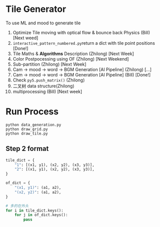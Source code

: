 # Tile Generator
To use ML and mood to generate tile

1. Optimize Tile moving with optical flow & bounce back Physics (Bill) [Next weed]
2. `interactive_pattern_numbered.py`return a dict with tile point positions [Done!]
3. Tile Maths & **Algorithms** Description (Zhilong) [Next Week]
4. Color Postpocessing using OF (Zhilong) [Next Weekend]
5. Sub-partition (Zhilong) [Next Week]
6. Cam -> mood -> word -> BGM Generation [AI Pipeline] (Zhilong) [...]
7. Cam -> mood -> word -> BGM Generation [AI Pipeline] (Bill) [Done!]
8. Check `py5.push_matrix()` (Zhilong)
9. 二叉树 data structure(Zhilong)
10. multiprocessing (Bill) [Next week]

# Run Process
```command
python data_generation.py
python draw_grid.py 
python draw_tile.py 
``` 

## Step 2 format
```python
tile_dict = {
    "1": [(x1, y1), (x2, y2), (x3, y3)],
    "2": [(x1, y1), (x2, y2), (x3, y3)],
}

of_dict = {
    "(x1, y1)": (a1, a2),
    "(x2, y2)": (a1, a2),
}

# 多的在外头
for i in tile_dict.keys(): 
    for j in of_dict.keys():
        pass
```